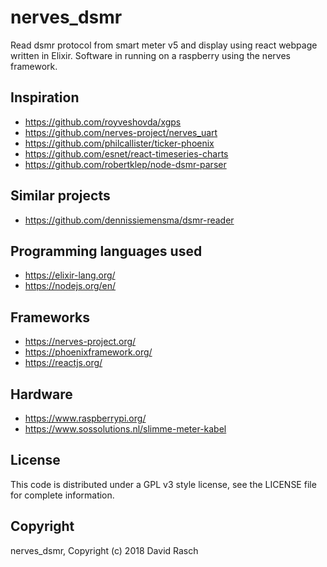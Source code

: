 # nerves_dsmr
Read dsmr protocol from smart meter v5 and display using react webpage written in Elixir. Software in running on a raspberry using the nerves framework.

## Inspiration
* https://github.com/royveshovda/xgps
* https://github.com/nerves-project/nerves_uart
* https://github.com/philcallister/ticker-phoenix
* https://github.com/esnet/react-timeseries-charts
* https://github.com/robertklep/node-dsmr-parser

## Similar projects
* https://github.com/dennissiemensma/dsmr-reader

## Programming languages used
* https://elixir-lang.org/
* https://nodejs.org/en/

## Frameworks
* https://nerves-project.org/
* https://phoenixframework.org/
* https://reactjs.org/

## Hardware
* https://www.raspberrypi.org/
* https://www.sossolutions.nl/slimme-meter-kabel

## License
This code is distributed under a GPL v3 style license, see the LICENSE file for complete information.

## Copyright
nerves_dsmr, Copyright (c) 2018 David Rasch
